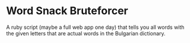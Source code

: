 # Word Snack Bruteforcer
A ruby script (maybe a full web app one day) that tells you all words with the given letters that are actual words in the Bulgarian dictionary.
